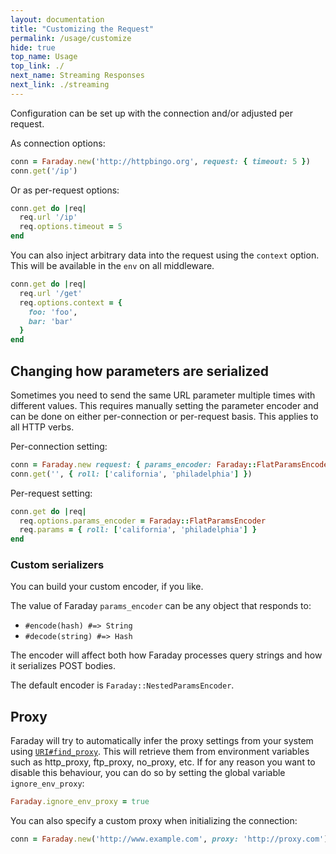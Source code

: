 ```yaml
---
layout: documentation
title: "Customizing the Request"
permalink: /usage/customize
hide: true
top_name: Usage
top_link: ./
next_name: Streaming Responses
next_link: ./streaming
---
```


Configuration can be set up with the connection and/or adjusted per request.

As connection options:

```ruby
conn = Faraday.new('http://httpbingo.org', request: { timeout: 5 })
conn.get('/ip')
```

Or as per-request options:

```ruby
conn.get do |req|
  req.url '/ip'
  req.options.timeout = 5
end
```

You can also inject arbitrary data into the request using the `context` option.
This will be available in the `env` on all middleware.

```ruby
conn.get do |req|
  req.url '/get'
  req.options.context = {
    foo: 'foo',
    bar: 'bar'
  }
end
```

## Changing how parameters are serialized

Sometimes you need to send the same URL parameter multiple times with different values.
This requires manually setting the parameter encoder and can be done on
either per-connection or per-request basis.
This applies to all HTTP verbs.

Per-connection setting:

```ruby
conn = Faraday.new request: { params_encoder: Faraday::FlatParamsEncoder }
conn.get('', { roll: ['california', 'philadelphia'] })
```

Per-request setting:

```ruby
conn.get do |req|
  req.options.params_encoder = Faraday::FlatParamsEncoder
  req.params = { roll: ['california', 'philadelphia'] }
end
```

### Custom serializers

You can build your custom encoder, if you like.

The value of Faraday `params_encoder` can be any object that responds to:

* `#encode(hash) #=> String`
* `#decode(string) #=> Hash`

The encoder will affect both how Faraday processes query strings and how it
serializes POST bodies.

The default encoder is `Faraday::NestedParamsEncoder`.

## Proxy

Faraday will try to automatically infer the proxy settings from your system using [`URI#find_proxy`][ruby-find-proxy].
This will retrieve them from environment variables such as http_proxy, ftp_proxy, no_proxy, etc.
If for any reason you want to disable this behaviour, you can do so by setting the global variable `ignore_env_proxy`:

```ruby
Faraday.ignore_env_proxy = true
```

You can also specify a custom proxy when initializing the connection:

```ruby
conn = Faraday.new('http://www.example.com', proxy: 'http://proxy.com')
```

[ruby-find-proxy]: https://ruby-doc.org/stdlib-2.6.3/libdoc/uri/rdoc/URI/Generic.html#method-i-find_proxy
